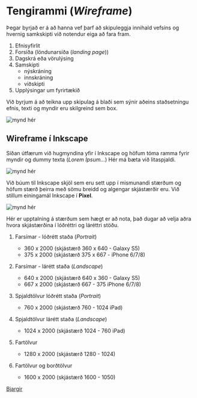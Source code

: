 # Tengirammi (_Wireframe_)

Þegar byrjað er á að hanna vef þarf að skipuleggja innihald vefsins og hvernig samkskipti við notendur eiga að fara fram.

1. Efnisyfirlit
2. Forsíða (löndunarsíða (_landing page_))
3. Dagskrá eða vörulýsing
4. Samskipti 
   * nýskráning 
   * innskráning 
   * viðskipti 
5. Upplýsingar um fyrirtækið

Við byrjum á að teikna upp skipulag á blaði sem sýnir aðeins staðsetningu efnis, texti og myndir eru skilgreind sem box. 

![mynd hér](site-map-2015)

## Wireframe í Inkscape

Síðan útfærum við hugmyndina yfir í Inkscape og höfum tóma ramma fyrir myndir og dummy texta (_Lorem Ipsum..._) Hér má bæta við litaspjaldi.

![mynd hér]()

Við búum til Inkscape skjöl sem eru sett upp í mismunandi stærðum og höfum stærð þeirra með sömu breidd og algengar skjástærðir eru. Við stillum einingamál Inkscape í **Pixel**.

![mynd hér]()

Hér er upptalning á stærðum sem hægt er að nota, það dugar að velja aðra hvora skjástærðina í lóðréttri og láréttri stöðu. 

1. Farsímar - lóðrétt staða (_Portrait_)
   * 360 x 2000 (skjástærð 360 x 640 - Galaxy S5) 
   * 375 x 2000 (skjástærð 375 x 667 - iPhone 6/7/8)

2. Farsímar - lárétt staða (_Landscape_)
   * 640 x 2000 (skjástærð 640 x 360 - Galaxy S5) 
   * 667 x 2000 (skjástærð 667 - 375 iPhone 6/7/8)

3. Spjaldtölvur lóðrétt staða (_Portrait_)
   * 760 x 2000 (skjástærð 760 - 1024 iPad) 

4. Spjaldtölvur lárétt staða (_Landscape_)
   * 1024 x 2000 (skjástærð 1024 - 760 iPad) 

5. Fartölvur 
   * 1280 x 2000 (skjástærð 1280 - 1024) 

6. Fartölvur og borðtölvur
   * 1600 x 2000 (skjástærð 1600 - 1050) 

[Bjargir](https://github.com/vefhonnun/21V/wiki/Bjargir#skipulagning-og-h%C3%B6nnun)